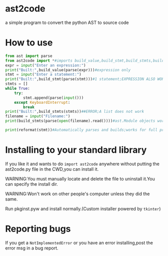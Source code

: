 # ast2code
a simple program to convert the python AST to source code

# How to use

```python
from ast import parse
from ast2code import *#imports build_value,build_stmt,build_stmts,build_program,reformat
expr = input("Enter an expression:")
print("Built:",build_value(parse(expr)))#expression only
stmt = input("Enter a statement:")
print("Built:",build_stmt(parse(stmt)))#1 statement;EXPRESSION ALSO WORKS
stmts = []
while True:
    try:
        stmt.append(parse(input()))
    except KeyboardInterrupt:
        break
print("Built:",build_stmts(stmts))##ERROR;A list does not work
filename = input("Filename:")
print(build_stmts(parse(open(filename).read())))#ast.Module objects work

print(reformat(stmt))#Automatically parses and builds;works for full programs/expressions/statements
```
# Installing to your standard library
If you like it and wants to do ```import ast2code``` anywhere without putting the ast2code.py file in the CWD,you can install it.

WARNING:You must manually locate and delete the file to uninstall it.You can specify the install dir.

WARNING:Won't work on other people's computer unless they did the same.

Run pkginst.pyw and install normally.(Custom installer powered by ```tkinter```)
# Reporting bugs
If you get a ```NotImplementedError``` or you have an error installing,post the error msg in a bug report.
